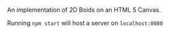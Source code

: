 An implementation of 2D Boids on an HTML 5 Canvas.

Running `npm start` will host a server on `localhost:8080`
